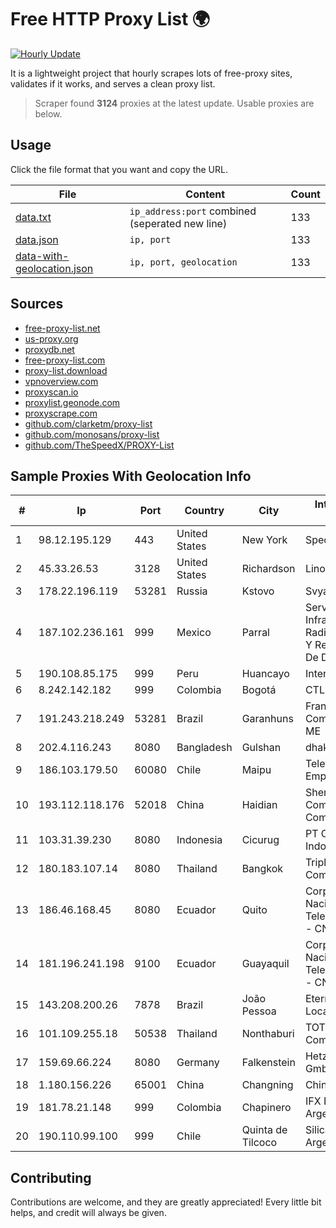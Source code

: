 
# Free HTTP Proxy List 🌍

[![Hourly Update](https://github.com/mertguvencli/http-proxy-list/actions/workflows/main.yml/badge.svg?branch=main)](https://github.com/mertguvencli/http-proxy-list/actions/workflows/main.yml)

It is a lightweight project that hourly scrapes lots of free-proxy sites, validates if it works, and serves a clean proxy list.

> Scraper found **3124** proxies at the latest update. Usable proxies are below.

## Usage

Click the file format that you want and copy the URL.


|File|Content|Count|
|----|-------|-----|
|[data.txt](https://raw.githubusercontent.com/mertguvencli/http-proxy-list/main/proxy-list/data.txt)|`ip_address:port` combined (seperated new line)|133|
|[data.json](https://raw.githubusercontent.com/mertguvencli/http-proxy-list/main/proxy-list/data.json)|`ip, port`|133|
|[data-with-geolocation.json](https://raw.githubusercontent.com/mertguvencli/http-proxy-list/main/proxy-list/data-with-geolocation.json)|`ip, port, geolocation`|133|

## Sources

* [free-proxy-list.net](https://free-proxy-list.net)
* [us-proxy.org](https://www.us-proxy.org)
* [proxydb.net](http://proxydb.net)
* [free-proxy-list.com](https://free-proxy-list.com/?page=&port=&type%5B%5D=http&type%5B%5D=https&up_time=0&search=Search)
* [proxy-list.download](https://www.proxy-list.download/HTTP)
* [vpnoverview.com](https://vpnoverview.com/privacy/anonymous-browsing/free-proxy-servers)
* [proxyscan.io](https://www.proxyscan.io)
* [proxylist.geonode.com](https://proxylist.geonode.com/api/proxy-list?limit=300&page=1&sort_by=lastChecked&sort_type=desc&protocols=http,https)
* [proxyscrape.com](https://api.proxyscrape.com/v2/?request=displayproxies&protocol=http&timeout=10000&country=all&ssl=all&anonymity=all)
* [github.com/clarketm/proxy-list](https://raw.githubusercontent.com/clarketm/proxy-list/master/proxy-list-raw.txt)
* [github.com/monosans/proxy-list](https://raw.githubusercontent.com/monosans/proxy-list/main/proxies/http.txt)
* [github.com/TheSpeedX/PROXY-List](https://raw.githubusercontent.com/TheSpeedX/PROXY-List/master/http.txt)


## Sample Proxies With Geolocation Info

|#|Ip|Port|Country|City|Internet Service Provider|
|-|--|----|-------|----|-------------------------|
|1|98.12.195.129|443|United States|New York|Spectrum|
|2|45.33.26.53|3128|United States|Richardson|Linode, LLC|
|3|178.22.196.119|53281|Russia|Kstovo|Svyazist LLC|
|4|187.102.236.161|999|Mexico|Parral|Servicios De Infraestructura De Radiocomunicacion Y Redes Privadas De Datos HYP|
|5|190.108.85.175|999|Peru|Huancayo|Internexa Peru S.A|
|6|8.242.142.182|999|Colombia|Bogotá|CTL Colombia|
|7|191.243.218.249|53281|Brazil|Garanhuns|Franca e Franca Com e Serv Ltda. ME|
|8|202.4.116.243|8080|Bangladesh|Gulshan|dhakaCom Limited|
|9|186.103.179.50|60080|Chile|Maipu|Telefonica Empresas|
|10|193.112.118.176|52018|China|Haidian|Shenzhen Tencent Computer Systems Company Limited|
|11|103.31.39.230|8080|Indonesia|Cicurug|PT Cloud Hosting Indonesia|
|12|180.183.107.14|8080|Thailand|Bangkok|Triple T Internet Company Limited|
|13|186.46.168.45|8080|Ecuador|Quito|Corporacion Nacional De Telecomunicaciones - CNT EP|
|14|181.196.241.198|9100|Ecuador|Guayaquil|Corporacion Nacional De Telecomunicaciones - CNT EP|
|15|143.208.200.26|7878|Brazil|João Pessoa|Eternal VÔdeo Locadora Ltda|
|16|101.109.255.18|50538|Thailand|Nonthaburi|TOT Public Company Limited|
|17|159.69.66.224|8080|Germany|Falkenstein|Hetzner Online GmbH|
|18|1.180.156.226|65001|China|Changning|Chinanet|
|19|181.78.21.148|999|Colombia|Chapinero|IFX Networks Argentina S.R.L|
|20|190.110.99.100|999|Chile|Quinta de Tilcoco|Silica Networks Argentina S.A.|



## Contributing

Contributions are welcome, and they are greatly appreciated! Every
little bit helps, and credit will always be given.

